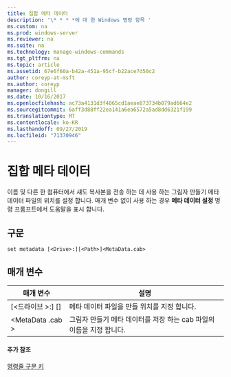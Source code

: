 ```yaml
---
title: 집합 메타 데이터
description: '\* * * *에 대 한 Windows 명령 항목 '
ms.custom: na
ms.prod: windows-server
ms.reviewer: na
ms.suite: na
ms.technology: manage-windows-commands
ms.tgt_pltfrm: na
ms.topic: article
ms.assetid: 67e6f60a-b42a-451a-95cf-b22ace7d50c2
author: coreyp-at-msft
ms.author: coreyp
manager: dongill
ms.date: 10/16/2017
ms.openlocfilehash: ac73a4131d3f4065cd1aeae873734b079ad664e2
ms.sourcegitcommit: 6aff3d88ff22ea141a6ea6572a5ad8dd6321f199
ms.translationtype: MT
ms.contentlocale: ko-KR
ms.lasthandoff: 09/27/2019
ms.locfileid: "71370946"
---
```

# <a name="set-metadata"></a>집합 메타 데이터



이름 및 다른 한 컴퓨터에서 섀도 복사본을 전송 하는 데 사용 하는 그림자 만들기 메타 데이터 파일의 위치를 설정 합니다. 매개 변수 없이 사용 하는 경우 **메타 데이터 설정** 명령 프롬프트에서 도움말을 표시 합니다.

## <a name="syntax"></a>구문

```
set metadata [<Drive>:][<Path>]<MetaData.cab>
```

## <a name="parameters"></a>매개 변수

|매개 변수|설명|
|---------|-----------|
|[\<드라이브 >:] [<Path>]|메타 데이터 파일을 만들 위치를 지정 합니다.|
|\<MetaData .cab >|그림자 만들기 메타 데이터를 저장 하는 cab 파일의 이름을 지정 합니다.|

#### <a name="additional-references"></a>추가 참조

[명령줄 구문 키](command-line-syntax-key.md)